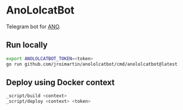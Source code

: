 # AnoLolcatBot

Telegram bot for [ANO](http://ano.lolcathost.org/).

## Run locally

```sh
export ANOLOLCATBOT_TOKEN=<token>
go run github.com/jroimartin/anololcatbot/cmd/anololcatbot@latest
```

## Deploy using Docker context

```sh
_script/build <context>
_script/deploy <context> <token>
```
